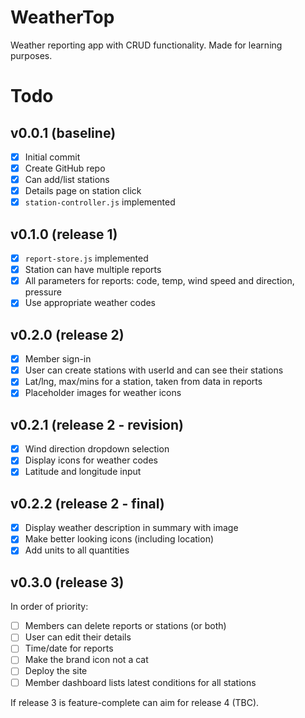 # WeatherTop

Weather reporting app with CRUD functionality.
Made for learning purposes.

# Todo

## v0.0.1 (baseline)

- [x] Initial commit
- [x] Create GitHub repo
- [x] Can add/list stations
- [x] Details page on station click
- [x] `station-controller.js` implemented

## v0.1.0 (release 1)

- [x] `report-store.js` implemented
- [x] Station can have multiple reports
- [x] All parameters for reports: code, temp, wind speed and direction, pressure
- [x] Use appropriate weather codes

## v0.2.0 (release 2)

- [x] Member sign-in
- [x] User can create stations with userId and can see their stations
- [x] Lat/lng, max/mins for a station, taken from data in reports
- [x] Placeholder images for weather icons

## v0.2.1 (release 2 - revision)

- [x] Wind direction dropdown selection
- [x] Display icons for weather codes
- [x] Latitude and longitude input

## v0.2.2 (release 2 - final)

- [x] Display weather description in summary with image
- [x] Make better looking icons (including location)
- [x] Add units to all quantities

## v0.3.0 (release 3)

In order of priority:

- [ ] Members can delete reports or stations (or both)
- [ ] User can edit their details
- [ ] Time/date for reports
- [ ] Make the brand icon not a cat
- [ ] Deploy the site
- [ ] Member dashboard lists latest conditions for all stations

If release 3 is feature-complete can aim for release 4 (TBC).

